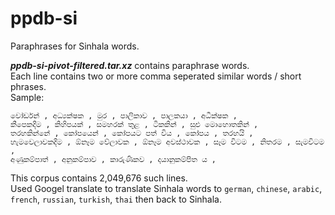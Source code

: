 # ppdb-si
Paraphrases for Sinhala words.<br>

<em><b>ppdb-si-pivot-filtered.tar.xz</b></em> contains paraphrase words.<br>
Each line contains two or more comma seperated similar words / short phrases.<br>
Sample:<br>
```
වෝර්ඩන් , අධ්‍යක්ෂක , මුර , පාලිකාව , පාලකයා , අධීක්ෂක ,
කීපෙකදීම , කිහිපයක් , සමහරක් තුළ , ටිකකින් , සුළු මොහොතකින් , 
තරහකින්නේ , කෝපයෙන් , කෝපයට පත් විය , කෝපය , තරහයි ,
හැමවෙලාවකදීම , ඕනෑම වේලාවක , ඕනෑම අවස්ථාවක , සෑම විටම , නිතරම , සැමවිටම ,
අණුකම්පාත් , අනුකම්පාව , කාරුණිකව , දයානුකම්පිත ය , 
```
This corpus contains 2,049,676 such lines.<br>
Used Googel translate to translate Sinhala words to `german`, `chinese`, `arabic`, `french`, `russian`, `turkish`, `thai` then back to Sinhala.
